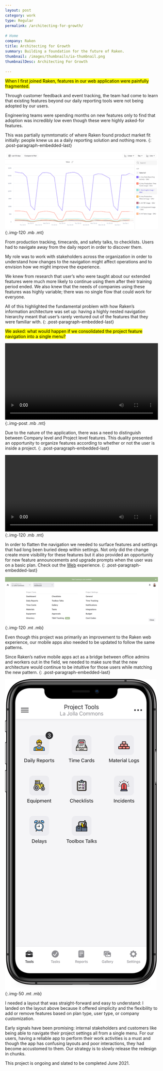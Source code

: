 ```yaml
---
layout: post
category: work
type: Regular
permalink: /architecting-for-growth/

# Home
company: Raken
title: Architecting for Growth
summary: Building a foundation for the future of Raken.
thumbnail: /images/thumbnails/ia-thumbnail.png
thumbnailDesc: Architecting For Growth

---
```


<mark>When I first joined Raken, features in our web application were painfully fragmented.</mark>

Through customer feedback and event tracking, the team had come to learn that existing features beyond our daily reporting tools were not being adopted by our users.

Engineering teams were spending months on new features only to find that adoption was incredibly low even though these were highly asked-for features.

This was partially symmtomatic of where Raken found product market fit initially: people knew us as a daily reporting solution and nothing more.
{: .post-paragraph-embedded-last}

![Mixpanel data showing feature usage](../assets/img/raken/mixpanel.png){:.img-120 .mb .mt}

From production tracking, timecards, and safety talks, to checklists. Users had to navigate away from the daily report in order to discover them.


My role was to work with stakeholders across the organization in order to understand how changes to the navigation might affect operations and to envision how we might improve the experience.

We knew from research that user’s who were taught about our extended features were much more likely to continue using them after their training period ended. We also knew that the needs of companies using these features was highly variable; there was no single flow that could work for everyone.

All of this highlighted the fundamental problem with how Raken’s information architecture was set up: having a highly nested navigation hierarchy meant that user’s rarely ventured out of the features that they were familiar with.
{: .post-paragraph-embedded-last}

<mark>We asked: what would happen if we consolidated the project feature navigation into a single menu?</mark>

<video autoplay loop width="100%">
  <source src="../assets/img/raken/information-architecture.mp4" type="video/mp4">
  <source src="../assets/img/raken/information-architecture.webm" type="video/webm">
  <p>Your browser doesn't support HTML5 video. Here is
     a <a href="../assets/img/raken/information-architecture.mp4">link to the video</a> instead.</p>
</video>{:.img-post .mb .mt}

Due to the nature of the application, there was a need to distinguish between Company level and Project level features. This duality presented an opportunity to organize features according to whether or not the user is inside a project.
{: .post-paragraph-embedded-last}

<video autoplay loop width="100%">
  <source src="../assets/img/raken/project-and-company.mp4" type="video/mp4">
  <source src="../assets/img/raken/project-and-company.webm" type="video/webm">
  <p>Your browser doesn't support HTML5 video. Here is
     a <a href="../assets/img/raken/project-and-company.mp4">link to the video</a> instead.</p>
</video>{:.img-120 .mb .mt}

In order to flatten the navigation we needed to surface features and settings that had long been buried deep within settings. Not only did the change create more visibility for these features but it also provided an opportunity for new feature announcements and upgrade prompts when the user was on a basic plan. Check out the [Web](https://www.sketch.com/s/99011ff7-74b8-40fe-9053-45e867580ab6/v/ZWj8j5/a/kwMv79/play) experience.
{: .post-paragraph-embedded-last}

![New feature announcements](../assets/img/raken/upgrade-mega-menu.png){:.img-120 .mt .mb}

Even though this project was primarily an improvement to the Raken web experience, our mobile apps also needed to be updated to follow the same patterns.

Since Raken’s native mobile apps act as a bridge between office admins and workers out in the field, we needed to make sure that the new architecture would continue to be intuitive for those users while matching the new pattern. 
{: .post-paragraph-embedded-last}

![Project tools on iOS](../assets/img/raken/mobile-tools.png){:.img-50 .mt .mb}

I needed a layout that was straight-forward and easy to understand: I landed on the layout above because it offered simplicity and the flexibility to add or remove features based on plan type, user type, or company customization.

Early signals have been promising: internal stakeholders and customers like being able to navigate their project settings all from a single menu. For our users, having a reliable app to perform their work activities is a must and though the app has confusing layouts and poor interactions, they had become accustomed to them. Our strategy is to slowly release the redesign in chunks.

This project is ongoing and slated to be completed June 2021.
